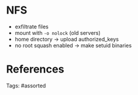 # NFS
- exfiltrate files
- mount with `-o nolock` (old servers)
- home directory -> upload authorized_keys
- no root squash enabled -> make setuid binaries

# References

Tags:
    #assorted

